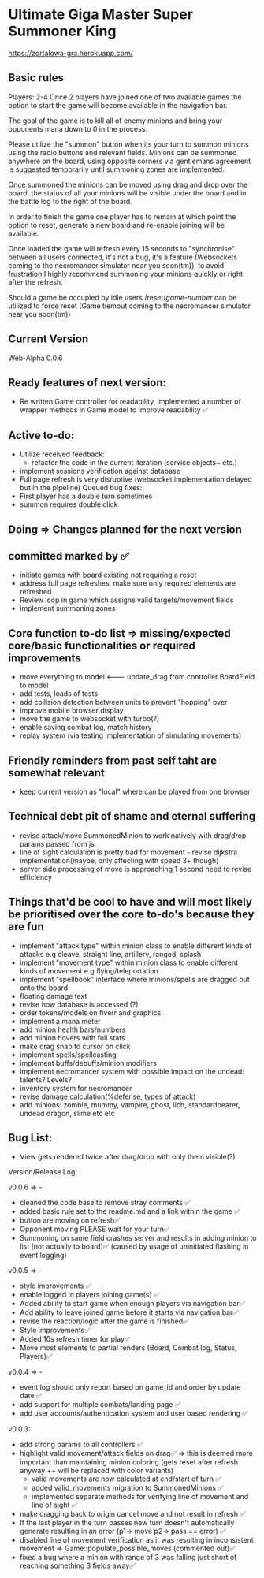 # Ultimate Giga Master Super Summoner King

https://zortalowa-gra.herokuapp.com/

## Basic rules ##
Players: 2-4
Once 2 players have joined one of two available games the option to start the game will become available in the navigation bar.

The goal of the game is to kill all of enemy minions and bring your opponents mana down to 0 in the process.

Please utilize the "summon" button when its your turn to summon minions using the radio buttons and relevant fields. Minions can be summoned anywhere on the board, using opposite corners via gentlemans agreement is suggested temporarily until summoning zones are implemented.

Once summoned the minions can be moved using drag and drop over the board, the status of all your minions will be visible under the board and in the battle log to the right of the board.

In order to finish the game one player has to remain at which point the option to reset, generate a new board and re-enable joining will be available.

Once loaded the game will refresh every 15 seconds to "synchronise" between all users connected, it's not a bug, it's a feature (Websockets coming to the necromancer simulator near you soon(tm)), to avoid frustration I highly recommend summoning your minions quickly or right after the refresh.

Should a game be occupied by idle users /reset/*game-number* can be utilized to force reset (Game tiemout coming to the necromancer simulator near you soon(tm))

## Current Version
Web-Alpha 0.0.6

## Ready features of next version:
 - Re written Game controller for readability, implemented a number of wrapper methods in Game model to improve readability ✅

## Active to-do:
- Utilize received feedback:
  - refactor the code in the current iteration (service objects~ etc.)
- implement sessions verification against database
- Full page refresh is very disruptive (websocket implementation delayed but in the pipeline)
Queued bug fixes:
- First player has a double turn sometimes
- summon requires double click

## Doing => Changes planned for the next version
committed marked by ✅
---
- initiate games with board existing not requiring a reset
- address full page refreshes, make sure only required elements are refreshed
- Review loop in game which assigns valid targets/movement fields
- implement summoning zones



## Core function to-do list => missing/expected core/basic functionalities or required improvements
- move everything to model <--- update_drag from controller BoardField to model
- add tests, loads of tests
- add collision detection between units to prevent "hopping" over
- improve mobile browser display
- move the game to websocket with turbo(?)
- enable saving combat log, match history
- replay system (via testing implementation of simulating movements)


## Friendly reminders from past self taht are somewhat relevant
- keep current version as "local" where can be played from one browser


## Technical debt pit of shame and eternal suffering
- revise attack/move SummonedMinion to work natively with drag/drop params passed from js
- line of sight calculation is pretty bad for movement - revise dijkstra implementation(maybe, only affecting with speed 3+ though)
- server side processing of move is approaching 1 second need to revise efficiency

## Things that'd be cool to have and will most likely be prioritised over the core to-do's because they are fun
- implement "attack type" within minion class to enable different kinds of attacks e.g cleave, straight line, artillery, ranged, splash
- implement "movement type" within minion class to enable different kinds of movement e.g flying/teleportation
- implement "spellbook" interface where minions/spells are dragged out onto the board
- floating damage text
- revise how database is accessed (?)
- order tokens/models on fiverr and graphics
- implement a mana meter
- add minion health bars/numbers
- add minion hovers with full stats
- make drag snap to cursor on click
- implement spells/spellcasting
- implement buffs/debuffs/minion modifiers
- implement necromancer system with possible impact on the undead: talents? Levels?
- inventory system for necromancer
- revise damage calculation(%defense, types of attack)
- add minions: zombie, mummy, vampire, ghost, lich, standardbearer, undead dragon, slime etc etc

## Bug List:
 - View gets rendered twice after drag/drop with only them visible(?)

 Version/Release Log:

v0.0.6 => -
- cleaned the code base to remove stray comments ✅
- added basic rule set to the readme.md and a link within the game ✅
- button are moving on refresh✅
- Opponent moving PLEASE wait for your turn✅
- Summoning on same field crashes server and results in adding minion to list (not actually to board)✅ (caused by usage of uninitiated flashing in event logging)

v0.0.5 => -
- style improvements ✅
- enable logged in players joining game(s) ✅
- Added ability to start game when enough players via navigation bar✅
- Add ability to leave joined game before it starts via navigation bar✅
- revise the reaction/logic after the game is finished✅
- Style improvements✅
- Added 10s refresh timer for play✅
- Move most elements to partial renders (Board, Combat log, Status, Players)✅

v0.0.4 => -
- event log should only report based on game_id and order by update date ✅
- add support for multiple combats/landing page ✅
- add user accounts/authentication system and user based rendering ✅

v0.0.3:
- add strong params to all controllers ✅
- highlight valid movement/attack fields on drag✅ => this is deemed more important than maintaining minion coloring (gets reset after refresh anyway ++ will be replaced with color variants)
  - valid movements are now calculated at end/start of turn ✅
  - added valid_movements migration to SummonedMinions ✅
  - implemented separate methods for verifying line of movement and line of sight ✅
- make dragging back to origin cancel move and not result in refresh ✅
- If the last player in the turn passes new turn doesn't automatically generate resulting in an error (p1-> move p2-> pass == error) ✅
- disabled line of movement verification as it was resulting in inconsistent movement => Game::populate_possible_moves (commented out)✅
- fixed a bug where a minion with range of 3 was falling just short of reaching something 3 fields away✅